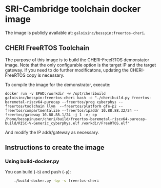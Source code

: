 # SRI-Cambridge toolchain docker image #

The image is publicly available at: `galoisinc/besspin:freertos-cheri`.

## CHERI FreeRTOS Toolchain

The purpose of this image is to build the CHERI-FreeRTOS demonstator image. Note that the only configurable option is the target IP and the target gateway. If you need to do further modificatons, updating the CHERI-FreeRTOS copy is necessary.

To compile the image for the demonstrator, execute:
```
docker run -v $PWD:/workdir -w /opt/cheribuild galoisinc/besspin:freertos-cheri bash -c "./cheribuild.py freertos-baremetal-riscv64-purecap --freertos/prog cyberphys --freertos/toolchain llvm  --freertos/platform gfe-p2 --freertos/compartmentalize --freertos/ipaddr 10.88.88.32/24 --freertos/gateway 10.88.88.1/24 -j 1 -v; cp /home/besspinuser/cheri/build/freertos-baremetal-riscv64-purecap-build/RISC-V-Generic_cyberphys.elf /workdir/FreeRTOS.elf"
```

And modify the IP addr/gateway as necessary.

## Instructions to create the image

### Using build-docker.py

You can build (`-b`) and push (`-p`):
```bash
    ./build-docker.py -bp -s freertos-cheri
```
